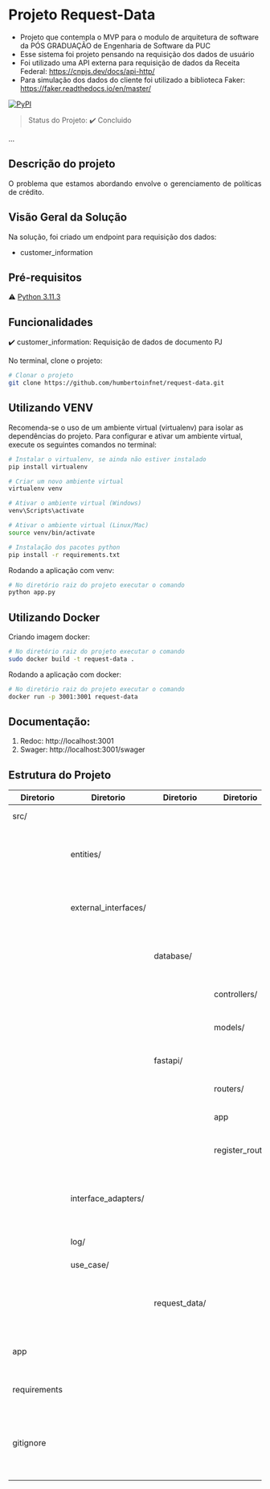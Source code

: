 <h1>Projeto Request-Data</h1> 

- Projeto que contempla o MVP para o modulo de arquitetura de software da PÓS GRADUAÇÃO de Engenharia de Software da PUC
- Esse sistema foi projeto pensando na requisição dos dados de usuário
- Foi utilizado uma API externa para requisição de dados da Receita Federal: https://cnpjs.dev/docs/api-http/
- Para simulação dos dados do cliente foi utilizado a biblioteca Faker: https://faker.readthedocs.io/en/master/


[![PyPI](https://img.shields.io/pypi/pyversions/apache-superset.svg?maxAge=2592000)](https://pypi.python.org/pypi/apache-superset)


> Status do Projeto: :heavy_check_mark: Concluido

... 

## Descrição do projeto 

<p align="justify">
  O problema que estamos abordando envolve o gerenciamento de políticas de crédito.
</p>

## Visão Geral da Solução

Na solução, foi criado um endpoint para requisição dos dados:

- customer_information


## Pré-requisitos

:warning: [Python 3.11.3](https://www.python.org/downloads/release/python-3113/)

## Funcionalidades

:heavy_check_mark: customer_information: Requisição de dados de documento PJ

No terminal, clone o projeto: 

```bash
# Clonar o projeto
git clone https://github.com/humbertoinfnet/request-data.git
```
## Utilizando VENV
Recomenda-se o uso de um ambiente virtual (virtualenv) para isolar as dependências do projeto. Para configurar e ativar um ambiente virtual, execute os seguintes comandos no terminal:
```bash
# Instalar o virtualenv, se ainda não estiver instalado
pip install virtualenv

# Criar um novo ambiente virtual
virtualenv venv

# Ativar o ambiente virtual (Windows)
venv\Scripts\activate

# Ativar o ambiente virtual (Linux/Mac)
source venv/bin/activate

# Instalação dos pacotes python
pip install -r requirements.txt
```

Rodando a aplicação com venv: 

```bash
# No diretório raiz do projeto executar o comando
python app.py
```
## Utilizando Docker
Criando imagem docker:
```bash
# No diretório raiz do projeto executar o comando
sudo docker build -t request-data .
```

Rodando a aplicação com docker: 

```bash
# No diretório raiz do projeto executar o comando
docker run -p 3001:3001 request-data
```
## Documentação:
1. Redoc: http://localhost:3001
2. Swager: http://localhost:3001/swager

## Estrutura do Projeto
| Diretorio       | Diretorio              | Diretorio       | Diretorio         | Descrição                                                      |  
|---------------|----------------------|---------------|-----------------|------------------------------------------------------------------------|
| src/          |                      |               |                 | Diretório raiz do projeto                                              |
|               | entities/            |               |                 | Entidades principais do projeto, como classes ou objetos               |
|               | external_interfaces/ |               |                 | Diretório relacionado a configurações de aplicações externas           |
|               |                      | database/     |                 | Código relacionado ao banco de dados                                   |
|               |                      |               | controllers/    | Lógica de execução das consultas SQL                                   |
|               |                      |               | models/         | Definição dos modelos de tabelas                                       |
|               |                      | fastapi/      |                 | Códigos relacionado ao FastApi                                         |
|               |                      |               | routers/        | Definição das rotas da API                                             |
|               |                      |               | app             | Configurações do servidor Flask                                        |
|               |                      |               | register_route  | Código para registrar as rotas                                         |
|               | interface_adapters/  |               |                 | Códigos que fazem a interface entre casos de uso e aplicações externas |
|               | log/                 |               |                 | Configuração dos logs                                                  |
|               | use_case/            |               |                 | Casos de uso do projeto                                                |
|               |                      | request_data/ |                 | Lógica dos casos de uso relacionados ao request_data                   |
| app           |                      |               |                 | Arquivos específicos da aplicação principal                            |
| requirements  |                      |               |                 | Lista de dependências do projeto                                       |
| gitignore     |                      |               |                 | Arquivo para especificar arquivos e diretórios que devem ser ignorados pelo git |

